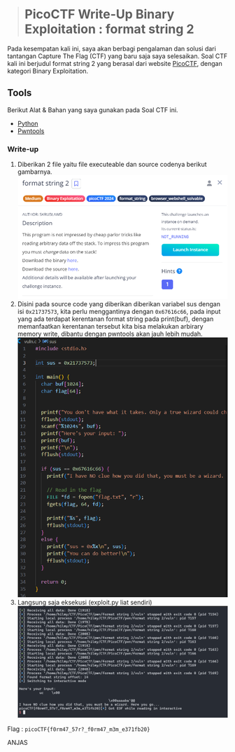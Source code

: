 ># PicoCTF Write-Up Binary Exploitation : format string 2
Pada kesempatan kali ini, saya akan berbagi pengalaman dan solusi dari tantangan Capture The Flag (CTF) yang baru saja saya selesaikan. Soal CTF kali ini berjudul format string 2 yang berasal dari website [PicoCTF](https://picoctf.org), dengan kategori Binary Exploitation. 

## Tools

Berikut Alat & Bahan yang saya gunakan pada Soal CTF ini.

* [Python](https://www.python.org/)
* [Pwntools](https://docs.pwntools.com/en/stable/)

### Write-up
1. Diberikan 2 file yaitu file executeable dan source codenya berikut gambarnya.
   ![Soal](https://raw.githubusercontent.com/mxzyy/ctfwriteup/refs/heads/main/picoCTF/format%20string%202/img/Screenshot%202024-10-30%20100652.png)
2. Disini pada source code yang diberikan diberikan variabel sus dengan isi `0x21737573`, kita perlu menggantinya dengan `0x67616c66`, pada input yang ada terdapat kerentanan
   format string pada print(buf), dengan memanfaatkan kerentanan tersebut kita bisa melakukan arbirary memory write, dibantu dengan pwntools akan jauh lebih mudah.
   ![](https://raw.githubusercontent.com/mxzyy/ctfwriteup/refs/heads/main/picoCTF/format%20string%202/img/Screenshot%202024-10-29%20114813.png)
3.  Langsung saja eksekusi (exploit.py liat sendiri)
   ![](https://raw.githubusercontent.com/mxzyy/ctfwriteup/refs/heads/main/picoCTF/format%20string%202/img/Screenshot%202024-10-30%20100804.png)

   Flag : ```picoCTF{f0rm47_57r?_f0rm47_m3m_e371fb20}```

   ANJAS
